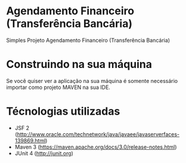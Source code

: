 Agendamento Financeiro (Transferência Bancária)
==========================
Simples Projeto Agendamento Financeiro (Transferência Bancária)

Construindo na sua máquina
==========================

Se você quiser ver a aplicação na sua máquina é somente necessário importar como projeto MAVEN na sua IDE.

Técnologias utilizadas
==========================

- JSF 2 (http://www.oracle.com/technetwork/java/javaee/javaserverfaces-139869.html)
- Maven 3 (https://maven.apache.org/docs/3.0/release-notes.html)
- JUnit 4 (http://junit.org)

